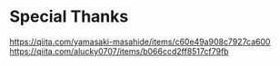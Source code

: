 


# Special Thanks
https://qiita.com/yamasaki-masahide/items/c60e49a908c7927ca600
https://qiita.com/alucky0707/items/b066ccd2ff8517cf79fb
